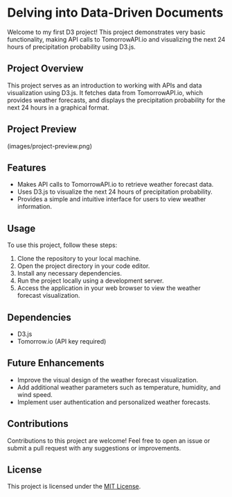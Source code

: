 # Delving into Data-Driven Documents

Welcome to my first D3 project! This project demonstrates very basic functionality, making API calls to TomorrowAPI.io and visualizing the next 24 hours of precipitation probability using D3.js.

## Project Overview

This project serves as an introduction to working with APIs and data visualization using D3.js. It fetches data from TomorrowAPI.io, which provides weather forecasts, and displays the precipitation probability for the next 24 hours in a graphical format.

## Project Preview
(images/project-preview.png)

## Features

- Makes API calls to TomorrowAPI.io to retrieve weather forecast data.
- Uses D3.js to visualize the next 24 hours of precipitation probability.
- Provides a simple and intuitive interface for users to view weather information.

## Usage

To use this project, follow these steps:

1. Clone the repository to your local machine.
2. Open the project directory in your code editor.
3. Install any necessary dependencies.
4. Run the project locally using a development server.
5. Access the application in your web browser to view the weather forecast visualization.

## Dependencies

- D3.js
- Tomorrow.io (API key required)

## Future Enhancements

- Improve the visual design of the weather forecast visualization.
- Add additional weather parameters such as temperature, humidity, and wind speed.
- Implement user authentication and personalized weather forecasts.

## Contributions

Contributions to this project are welcome! Feel free to open an issue or submit a pull request with any suggestions or improvements.

## License

This project is licensed under the [MIT License](LICENSE).
